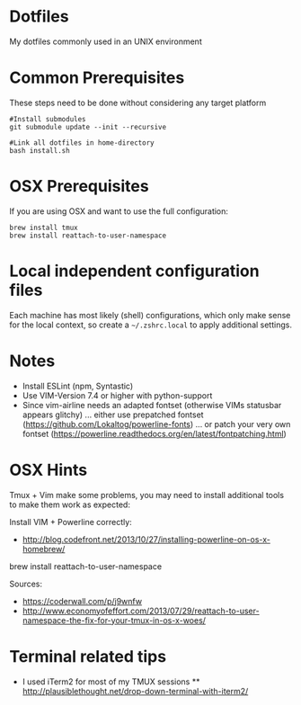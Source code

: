 Dotfiles
==========

My dotfiles commonly used in an UNIX environment

Common Prerequisites
=======

These steps need to be done without considering any target platform

```
#Install submodules
git submodule update --init --recursive

#Link all dotfiles in home-directory
bash install.sh
```

OSX Prerequisites
=======

If you are using OSX and want to use the full configuration:

```
brew install tmux
brew install reattach-to-user-namespace
```

Local independent configuration files
=======

Each machine has most likely (shell) configurations, which only make sense for the local context,
so create a `~/.zshrc.local` to apply additional settings. 

Notes
=====
- Install ESLint (npm, Syntastic)
- Use VIM-Version 7.4 or higher with python-support
- Since vim-airline needs an adapted fontset (otherwise VIMs statusbar appears glitchy)
  ... either use prepatched fontset (https://github.com/Lokaltog/powerline-fonts)
  ... or patch your very own fontset (https://powerline.readthedocs.org/en/latest/fontpatching.html)


OSX Hints
=====
Tmux + Vim make some problems, you may need to install additional tools to make them
work as expected:

Install VIM + Powerline correctly:
- http://blog.codefront.net/2013/10/27/installing-powerline-on-os-x-homebrew/

brew install reattach-to-user-namespace

Sources:
- https://coderwall.com/p/j9wnfw
- http://www.economyofeffort.com/2013/07/29/reattach-to-user-namespace-the-fix-for-your-tmux-in-os-x-woes/


Terminal related tips
======

* I used iTerm2 for most of my TMUX sessions 
** http://plausiblethought.net/drop-down-terminal-with-iterm2/
